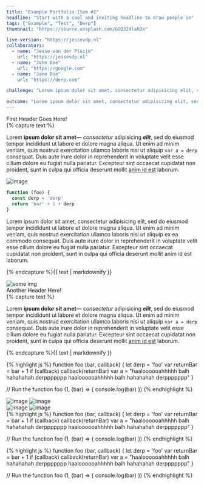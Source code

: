 ```yaml
---
title: "Example Portfolio Item #2"
headline: "Start with a cool and inviting headline to draw people in"
tags: ["Example", "Test", "Derp"]
thumbnail: "https://source.unsplash.com/GOQ32dlahDk"

live-version: "https://jessevdp.nl"
collaborators:
  - name: "Jesse van der Pluijm"
    url: "https://jessevdp.nl"
  - name: "John Doe"
    url: "https://google.com"
  - name: "Jane Doe"
    url: "https://derp.com"

challenge: "Lorem ipsum dolor sit amet, consectetur adipisicing elit, sed do eiusmod tempor incididunt ut labore et dolore magna aliqua. Ut enim ad minim veniam, quis nostrud exercitation ullamco laboris nisi ut aliquip ex ea commodo consequat."

outcome: "Lorem ipsum dolor sit amet, consectetur adipisicing elit, sed do eiusmod tempor incididunt ut labore et dolore magna aliqua. Ut enim ad minim veniam, quis nostrud exercitation ullamco laboris nisi ut aliquip ex ea commodo consequat."
---
```


<section class="fade-in">
  <div class="header">First Header Goes Here!</div>
  <div class="text">{% capture text %}

Lorem **ipsum dolor sit amet**— *consectetur* adipisicing ***elit***, sed do eiusmod tempor incididunt ut labore et dolore magna aliqua. Ut enim ad minim veniam, quis nostrud exercitation ullamco laboris nisi ut aliquip `var a = derp` consequat. Duis aute irure dolor in reprehenderit in voluptate velit esse cillum dolore eu fugiat nulla pariatur. Excepteur sint occaecat cupidatat non proident, sunt in culpa qui officia deserunt mollit [anim id est](https://example.com) laborum.

<img src="https://source.unsplash.com/random/1600x800" alt="image">

```js
function (foo) {
  const derp = 'derp'
  return 'bar' + 1 + derp
}
```

Lorem ipsum dolor sit amet, consectetur adipisicing elit, sed do eiusmod tempor incididunt ut labore et dolore magna aliqua. Ut enim ad minim veniam, quis nostrud exercitation ullamco laboris nisi ut aliquip ex ea commodo consequat. Duis aute irure dolor in reprehenderit in voluptate velit esse cillum dolore eu fugiat nulla pariatur. Excepteur sint occaecat cupidatat non proident, sunt in culpa qui officia deserunt mollit anim id est laborum.

{% endcapture %}{{ text | markdownify }}</div></section>

<img class="fade-in" src="https://source.unsplash.com/random/1600x800" alt="some img">

<section class="fade-in">
  <div class="header">Another Header Here!</div>
  <div class="text">{% capture text %}

Lorem **ipsum dolor sit amet**— *consectetur* adipisicing ***elit***, sed do eiusmod tempor incididunt ut labore et dolore magna aliqua. Ut enim ad minim veniam, quis nostrud exercitation ullamco laboris nisi ut aliquip `var a = derp` consequat. Duis aute irure dolor in reprehenderit in voluptate velit esse cillum dolore eu fugiat nulla pariatur. Excepteur sint occaecat cupidatat non proident, sunt in culpa qui officia deserunt mollit [anim id est](https://example.com) laborum.

{% endcapture %}{{ text | markdownify }}</div></section>

<div class="fade-in">
{% highlight js %}
function foo (bar, callback) {
  let derp = 'foo'
  var returnBar = bar + 1
  if (callback) callback(returnBar)
  var a = "haaloooooahhhhh balh hahahahah derppppppp haaloooooahhhhh balh hahahahah derppppppp"
}

// Run the function
foo (1, (bar) => {
  console.log(bar)
})
{% endhighlight %}
</div>

<div class="two-up">
  <img class="fade-in" src="https://source.unsplash.com/8jqna7aA-vs" alt="image">
  <img class="fade-in" src="https://source.unsplash.com/collection/562095/800x1000" alt="image">
</div>

<div class="two-up">
  <img class="fade-in" src="https://source.unsplash.com/collection/235549" alt="image">
  <img class="fade-in" src="https://source.unsplash.com/collection/519119" alt="image">
</div>

<div class="two-up">
  <div class="fade-in">
{% highlight js %}
function foo (bar, callback) {
  let derp = 'foo'
  var returnBar = bar + 1
  if (callback) callback(returnBar)
  var a = "haaloooooahhhhh balh hahahahah derppppppp haaloooooahhhhh balh hahahahah derppppppp"
}

// Run the function
foo (1, (bar) => {
  console.log(bar)
})
{% endhighlight %}
  </div>
  <div class="fade-in">
{% highlight js %}
function foo (bar, callback) {
  let derp = 'foo'
  var returnBar = bar + 1
  if (callback) callback(returnBar)
  var a = "haaloooooahhhhh balh hahahahah derppppppp haaloooooahhhhh balh hahahahah derppppppp"
}

// Run the function
foo (1, (bar) => {
  console.log(bar)
})
{% endhighlight %}
  </div>
</div>
